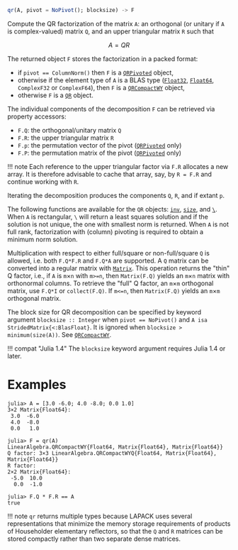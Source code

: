 ```julia
qr(A, pivot = NoPivot(); blocksize) -> F
```

Compute the QR factorization of the matrix `A`: an orthogonal (or unitary if `A` is complex-valued) matrix `Q`, and an upper triangular matrix `R` such that

$$
A = Q R
$$

The returned object `F` stores the factorization in a packed format:

  * if `pivot == ColumnNorm()` then `F` is a [`QRPivoted`](@ref) object,
  * otherwise if the element type of `A` is a BLAS type ([`Float32`](@ref), [`Float64`](@ref), `ComplexF32` or `ComplexF64`), then `F` is a [`QRCompactWY`](@ref) object,
  * otherwise `F` is a [`QR`](@ref) object.

The individual components of the decomposition `F` can be retrieved via property accessors:

  * `F.Q`: the orthogonal/unitary matrix `Q`
  * `F.R`: the upper triangular matrix `R`
  * `F.p`: the permutation vector of the pivot ([`QRPivoted`](@ref) only)
  * `F.P`: the permutation matrix of the pivot ([`QRPivoted`](@ref) only)

!!! note
    Each reference to the upper triangular factor via `F.R` allocates a new array. It is therefore advisable to cache that array, say, by `R = F.R` and continue working with `R`.


Iterating the decomposition produces the components `Q`, `R`, and if extant `p`.

The following functions are available for the `QR` objects: [`inv`](@ref), [`size`](@ref), and [`\`](@ref). When `A` is rectangular, `\` will return a least squares solution and if the solution is not unique, the one with smallest norm is returned. When `A` is not full rank, factorization with (column) pivoting is required to obtain a minimum norm solution.

Multiplication with respect to either full/square or non-full/square `Q` is allowed, i.e. both `F.Q*F.R` and `F.Q*A` are supported. A `Q` matrix can be converted into a regular matrix with [`Matrix`](@ref). This operation returns the "thin" Q factor, i.e., if `A` is `m`×`n` with `m>=n`, then `Matrix(F.Q)` yields an `m`×`n` matrix with orthonormal columns.  To retrieve the "full" Q factor, an `m`×`m` orthogonal matrix, use `F.Q*I` or `collect(F.Q)`. If `m<=n`, then `Matrix(F.Q)` yields an `m`×`m` orthogonal matrix.

The block size for QR decomposition can be specified by keyword argument `blocksize :: Integer` when `pivot == NoPivot()` and `A isa StridedMatrix{<:BlasFloat}`. It is ignored when `blocksize > minimum(size(A))`. See [`QRCompactWY`](@ref).

!!! compat "Julia 1.4"
    The `blocksize` keyword argument requires Julia 1.4 or later.


# Examples

```jldoctest
julia> A = [3.0 -6.0; 4.0 -8.0; 0.0 1.0]
3×2 Matrix{Float64}:
 3.0  -6.0
 4.0  -8.0
 0.0   1.0

julia> F = qr(A)
LinearAlgebra.QRCompactWY{Float64, Matrix{Float64}, Matrix{Float64}}
Q factor: 3×3 LinearAlgebra.QRCompactWYQ{Float64, Matrix{Float64}, Matrix{Float64}}
R factor:
2×2 Matrix{Float64}:
 -5.0  10.0
  0.0  -1.0

julia> F.Q * F.R == A
true
```

!!! note
    `qr` returns multiple types because LAPACK uses several representations that minimize the memory storage requirements of products of Householder elementary reflectors, so that the `Q` and `R` matrices can be stored compactly rather than two separate dense matrices.


